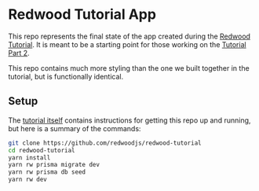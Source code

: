 # Redwood Tutorial App

This repo represents the final state of the app created during the [Redwood Tutorial](https://redwoodjs.com/tutorial).
It is meant to be a starting point for those working on the [Tutorial Part 2](https://redwoodjs.com/tutorial2).

This repo contains much more styling than the one we built together in the tutorial, but is functionally identical.

## Setup

The [tutorial itself](https://redwoodjs.com/tutorial2/prerequisites) contains instructions for getting this repo up and running, but here is a summary of the commands:

```bash
git clone https://github.com/redwoodjs/redwood-tutorial
cd redwood-tutorial
yarn install
yarn rw prisma migrate dev
yarn rw prisma db seed
yarn rw dev
```
